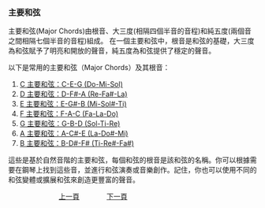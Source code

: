 ﻿---
---
<h3>主要和弦</h3>
主要和弦(Major Chords)由根音、大三度(相隔四個半音的音程)和純五度(兩個音之間相隔七個半音的音程)組成。
在一個主要和弦中，根音是和弦的基礎，大三度為和弦賦予了明亮和開放的聲音，純五度為和弦提供了穩定的聲音。

以下是常用的主要和弦（Major Chords）及其根音：
1. [C 主要和弦：C-E-G (Do-Mi-Sol)](C-MainCord)
1. [D 主要和弦：D-F#-A (Re-Fa#-La)](D-MainCord)
1. [E 主要和弦：E-G#-B (Mi-Sol#-Ti)]()
1. [F 主要和弦：F-A-C (Fa-La-Do)]()
1. [G 主要和弦：G-B-D (Sol-Ti-Re)]()
1. [A 主要和弦：A-C#-E (La-Do#-Mi)]()
1. [B 主要和弦：B-D#-F# (Ti-Re#-Fa#)]()

這些是基於自然音階的主要和弦，每個和弦的根音是該和弦的名稱。你可以根據需要在鋼琴上找到這些音，並進行和弦演奏或音樂創作。記住，你也可以使用不同的和弦變體或擴展和弦來創造更豐富的聲音。

&nbsp;&nbsp;&nbsp;&nbsp;&nbsp;&nbsp;&nbsp;&nbsp;&nbsp;&nbsp;&nbsp;&nbsp;
&nbsp;&nbsp;&nbsp;&nbsp;&nbsp;&nbsp;&nbsp;&nbsp;&nbsp;&nbsp;&nbsp;&nbsp;
[上一頁](Cords)
&nbsp;&nbsp;&nbsp;&nbsp;&nbsp;&nbsp;&nbsp;&nbsp;&nbsp;&nbsp;&nbsp;&nbsp;
[下一頁](C-MainCord)
